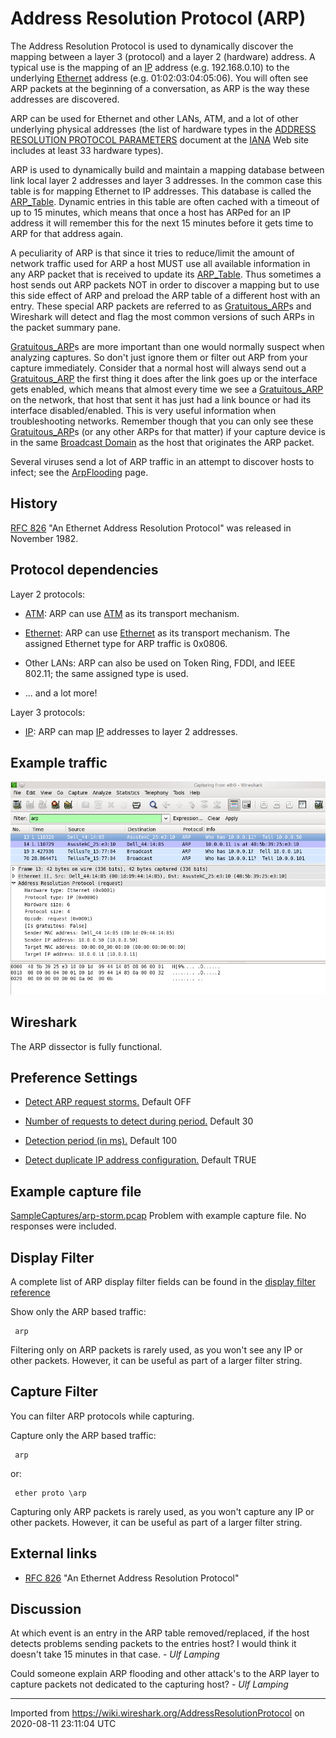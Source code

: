 # Address Resolution Protocol (ARP)

The Address Resolution Protocol is used to dynamically discover the mapping between a layer 3 (protocol) and a layer 2 (hardware) address. A typical use is the mapping of an [IP](/IP) address (e.g. 192.168.0.10) to the underlying [Ethernet](/Ethernet) address (e.g. 01:02:03:04:05:06). You will often see ARP packets at the beginning of a conversation, as ARP is the way these addresses are discovered.

ARP can be used for Ethernet and other LANs, ATM, and a lot of other underlying physical addresses (the list of hardware types in the [ADDRESS RESOLUTION PROTOCOL PARAMETERS](http://www.iana.org/assignments/arp-parameters) document at the [IANA](/IANA) Web site includes at least 33 hardware types).

ARP is used to dynamically build and maintain a mapping database between link local layer 2 addresses and layer 3 addresses. In the common case this table is for mapping Ethernet to IP addresses. This database is called the [ARP\_Table](/ARP_Table). Dynamic entries in this table are often cached with a timeout of up to 15 minutes, which means that once a host has ARPed for an IP address it will remember this for the next 15 minutes before it gets time to ARP for that address again.

A peculiarity of ARP is that since it tries to reduce/limit the amount of network traffic used for ARP a host MUST use all available information in any ARP packet that is received to update its [ARP\_Table](/ARP_Table). Thus sometimes a host sends out ARP packets NOT in order to discover a mapping but to use this side effect of ARP and preload the ARP table of a different host with an entry. These special ARP packets are referred to as [Gratuitous\_ARP](/Gratuitous_ARP)s and Wireshark will detect and flag the most common versions of such ARPs in the packet summary pane.

[Gratuitous\_ARP](/Gratuitous_ARP)s are more important than one would normally suspect when analyzing captures. So don't just ignore them or filter out ARP from your capture immediately. Consider that a normal host will always send out a [Gratuitous\_ARP](/Gratuitous_ARP) the first thing it does after the link goes up or the interface gets enabled, which means that almost every time we see a [Gratuitous\_ARP](/Gratuitous_ARP) on the network, that host that sent it has just had a link bounce or had its interface disabled/enabled. This is very useful information when troubleshooting networks. Remember though that you can only see these [Gratuitous\_ARP](/Gratuitous_ARP)s (or any other ARPs for that matter) if your capture device is in the same [Broadcast Domain](/Broadcast-Domain) as the host that originates the ARP packet.

Several viruses send a lot of ARP traffic in an attempt to discover hosts to infect; see the [ArpFlooding](/ArpFlooding) page.

## History

[RFC 826](http://www.ietf.org/rfc/rfc826.txt) "An Ethernet Address Resolution Protocol" was released in November 1982.

## Protocol dependencies

Layer 2 protocols:

  - [ATM](/ATM): ARP can use [ATM](/ATM) as its transport mechanism.

  - [Ethernet](/Ethernet): ARP can use [Ethernet](/Ethernet) as its transport mechanism. The assigned Ethernet type for ARP traffic is 0x0806.

  - Other LANs: ARP can also be used on Token Ring, FDDI, and IEEE 802.11; the same assigned type is used.

  - ... and a lot more\!

Layer 3 protocols:

  - [IP](/IP): ARP can map [IP](/IP) addresses to layer 2 addresses.

## Example traffic

![arp.png](uploads/__moin_import__/attachments/AddressResolutionProtocol/arp.png "arp.png")

## Wireshark

The ARP dissector is fully functional.

## Preference Settings

  - [Detect ARP request storms.](/Detect-ARP-request-storms.) Default OFF

  - [Number of requests to detect during period.](/Number-of-requests-to-detect-during-period.) Default 30

  - [Detection period (in ms).](/Detection-period-\(in-ms\).) Default 100

  - [Detect duplicate IP address configuration.](/Detect-duplicate-IP-address-configuration.) Default TRUE

## Example capture file

[SampleCaptures/arp-storm.pcap](uploads/__moin_import__/attachments/SampleCaptures/arp-storm.pcap) Problem with example capture file. No responses were included.

## Display Filter

A complete list of ARP display filter fields can be found in the [display filter reference](http://www.wireshark.org/docs/dfref/a/arp.html)

Show only the ARP based traffic:

``` 
 arp 
```

Filtering only on ARP packets is rarely used, as you won't see any IP or other packets. However, it can be useful as part of a larger filter string.

## Capture Filter

You can filter ARP protocols while capturing.

Capture only the ARP based traffic:

``` 
 arp 
```

or:

``` 
 ether proto \arp 
```

Capturing only ARP packets is rarely used, as you won't capture any IP or other packets. However, it can be useful as part of a larger filter string.

## External links

  - [RFC 826](http://www.ietf.org/rfc/rfc826.txt) "An Ethernet Address Resolution Protocol"

## Discussion

At which event is an entry in the ARP table removed/replaced, if the host detects problems sending packets to the entries host? I would think it doesn't take 15 minutes in that case. - *Ulf Lamping*

Could someone explain ARP flooding and other attack's to the ARP layer to capture packets not dedicated to the capturing host? - *Ulf Lamping*

---

Imported from https://wiki.wireshark.org/AddressResolutionProtocol on 2020-08-11 23:11:04 UTC
